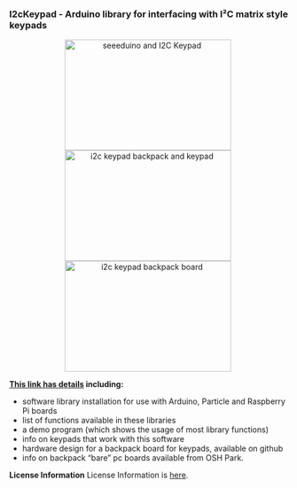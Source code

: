### I2cKeypad - Arduino library for interfacing with I²C matrix style keypads

<div style="text-align: center;">
<div style="display: inline-block; margin-right: 5px;">
<img  src="https://www.dcity.org/dcity/wp-content/uploads/projects/i2c-keypad-backpack/seeeduino-and-keypad.jpg" alt="seeeduino and I2C Keypad" width="300" height="200" />
</div>
<div style="display: inline-block; margin-right: 5px;">
<img  src="https://www.dcity.org/dcity/wp-content/uploads/projects/i2c-keypad-backpack/i2c-keypad-and-keypad.jpg" alt="i2c keypad backpack and keypad" width="300" height="200" />
</div>
<div style="display: inline-block; margin-right: 5px;">
<img  src="https://www.dcity.org/dcity/wp-content/uploads/projects/i2c-keypad-backpack/i2c-keypad-backpack.jpg" alt="i2c keypad backpack board" width="300" height="200" />
</div>
</div>


**[This link has details](https://dcity.org/portfolio/i2c-keypad-library/) including:**
* software library installation for use with Arduino, Particle and Raspberry Pi boards
* list of functions available in these libraries
* a demo program (which shows the usage of most library functions)
* info on keypads that work with this software
* hardware design for a backpack board for keypads, available on github
* info on backpack “bare” pc boards available from OSH Park.

**License Information**
License Information is [here](https://www.dcity.org/license-information/).
